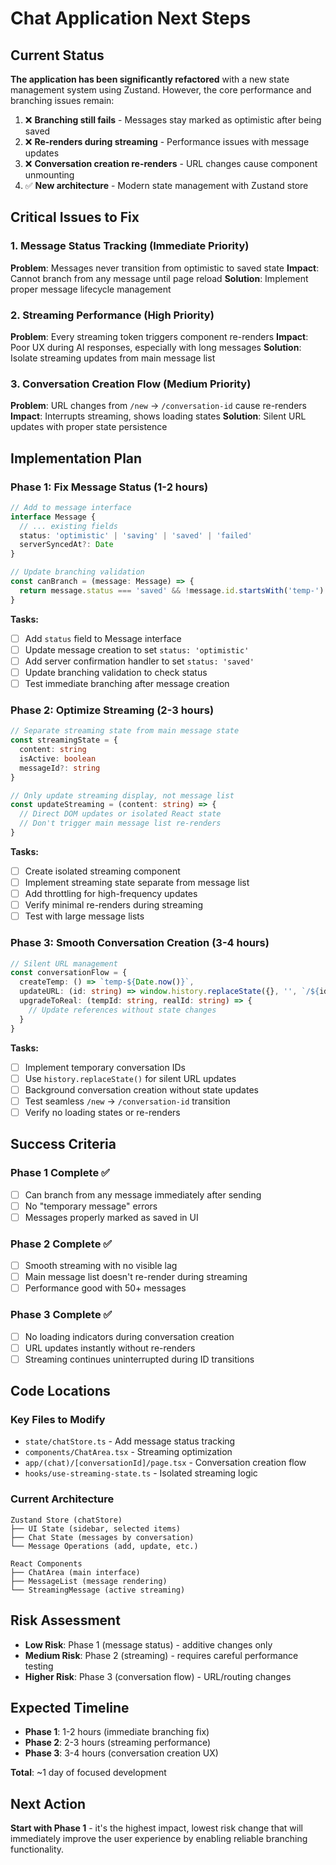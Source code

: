 # Chat Application Next Steps

## Current Status

**The application has been significantly refactored** with a new state management system using Zustand. However, the core performance and branching issues remain:

1. ❌ **Branching still fails** - Messages stay marked as optimistic after being saved
2. ❌ **Re-renders during streaming** - Performance issues with message updates
3. ❌ **Conversation creation re-renders** - URL changes cause component unmounting
4. ✅ **New architecture** - Modern state management with Zustand store

## Critical Issues to Fix

### 1. **Message Status Tracking** (Immediate Priority)
**Problem**: Messages never transition from optimistic to saved state
**Impact**: Cannot branch from any message until page reload
**Solution**: Implement proper message lifecycle management

### 2. **Streaming Performance** (High Priority)  
**Problem**: Every streaming token triggers component re-renders
**Impact**: Poor UX during AI responses, especially with long messages
**Solution**: Isolate streaming updates from main message list

### 3. **Conversation Creation Flow** (Medium Priority)
**Problem**: URL changes from `/new` → `/conversation-id` cause re-renders
**Impact**: Interrupts streaming, shows loading states
**Solution**: Silent URL updates with proper state persistence

## Implementation Plan

### Phase 1: Fix Message Status (1-2 hours)
```typescript
// Add to message interface
interface Message {
  // ... existing fields
  status: 'optimistic' | 'saving' | 'saved' | 'failed'
  serverSyncedAt?: Date
}

// Update branching validation
const canBranch = (message: Message) => {
  return message.status === 'saved' && !message.id.startsWith('temp-')
}
```

**Tasks:**
- [ ] Add `status` field to Message interface
- [ ] Update message creation to set `status: 'optimistic'`
- [ ] Add server confirmation handler to set `status: 'saved'`
- [ ] Update branching validation to check status
- [ ] Test immediate branching after message creation

### Phase 2: Optimize Streaming (2-3 hours)
```typescript
// Separate streaming state from main message state
const streamingState = {
  content: string
  isActive: boolean
  messageId?: string
}

// Only update streaming display, not message list
const updateStreaming = (content: string) => {
  // Direct DOM updates or isolated React state
  // Don't trigger main message list re-renders
}
```

**Tasks:**
- [ ] Create isolated streaming component
- [ ] Implement streaming state separate from message list
- [ ] Add throttling for high-frequency updates
- [ ] Verify minimal re-renders during streaming
- [ ] Test with large message lists

### Phase 3: Smooth Conversation Creation (3-4 hours)
```typescript
// Silent URL management
const conversationFlow = {
  createTemp: () => `temp-${Date.now()}`,
  updateURL: (id: string) => window.history.replaceState({}, '', `/${id}`),
  upgradeToReal: (tempId: string, realId: string) => {
    // Update references without state changes
  }
}
```

**Tasks:**
- [ ] Implement temporary conversation IDs
- [ ] Use `history.replaceState()` for silent URL updates
- [ ] Background conversation creation without state updates
- [ ] Test seamless `/new` → `/conversation-id` transition
- [ ] Verify no loading states or re-renders

## Success Criteria

### Phase 1 Complete ✅
- [ ] Can branch from any message immediately after sending
- [ ] No "temporary message" errors
- [ ] Messages properly marked as saved in UI

### Phase 2 Complete ✅  
- [ ] Smooth streaming with no visible lag
- [ ] Main message list doesn't re-render during streaming
- [ ] Performance good with 50+ messages

### Phase 3 Complete ✅
- [ ] No loading indicators during conversation creation
- [ ] URL updates instantly without re-renders
- [ ] Streaming continues uninterrupted during ID transitions

## Code Locations

### Key Files to Modify
- `state/chatStore.ts` - Add message status tracking
- `components/ChatArea.tsx` - Streaming optimization
- `app/(chat)/[conversationId]/page.tsx` - Conversation creation flow
- `hooks/use-streaming-state.ts` - Isolated streaming logic

### Current Architecture
```
Zustand Store (chatStore)
├── UI State (sidebar, selected items)
├── Chat State (messages by conversation)
└── Message Operations (add, update, etc.)

React Components
├── ChatArea (main interface)
├── MessageList (message rendering)
└── StreamingMessage (active streaming)
```

## Risk Assessment

- **Low Risk**: Phase 1 (message status) - additive changes only
- **Medium Risk**: Phase 2 (streaming) - requires careful performance testing  
- **Higher Risk**: Phase 3 (conversation flow) - URL/routing changes

## Expected Timeline

- **Phase 1**: 1-2 hours (immediate branching fix)
- **Phase 2**: 2-3 hours (streaming performance)
- **Phase 3**: 3-4 hours (conversation creation UX)

**Total**: ~1 day of focused development

## Next Action

**Start with Phase 1** - it's the highest impact, lowest risk change that will immediately improve the user experience by enabling reliable branching functionality.
